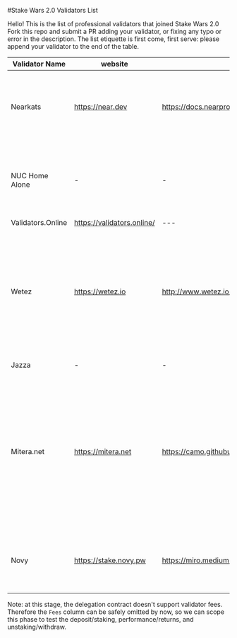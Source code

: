 #Stake Wars 2.0 Validators List

Hello! This is the list of professional validators that joined Stake Wars 2.0
Fork this repo and submit a PR adding your validator, or fixing any typo or error in the description. The list etiquette is first come, first serve: please append your validator to the end of the table.

| Validator Name | website | Logo | Blurb | Account ID | Fees | Country |
| --- | --- | --- | --- | --- | --- | --- |
| Nearkats | https://near.dev | https://docs.nearprotocol.com/img/icon-core.svg | The unofficial and Betanet-only validator that provides token delegation services. Stake with us! | @nearkat | 0% | US |
| NUC Home Alone | - | - | A small, Intel NUC-based validator node, connected to a residential Interenet connection | @nuc.test | 0% | US |
| Validators.Online | https://validators.online/ | --- | --- | @validatorsonline.test | 1% | MY |
| Wetez | https://wetez.io | http://www.wetez.io/_nuxt/img/72ebb49.png | Wetez is the most professional team in the POS ( Proof of Stake) field. And we provide the most secure and efficient node management service. Stake with us! | @wetez11.test | 0% | CN |
| Jazza | - | - | Professional validator  | @jazza.test | 0% | RU |
| Mitera.net | https://mitera.net | https://camo.githubusercontent.com/e01879d323491dd09b33fd93792f130b01f71b21/68747470733a2f2f692e696d6775722e636f6d2f6d38556b4d7a412e706e67 | Mitera runs on bare metal in a SSAE16 SOC2 certified Tier 3 datacenter with geographically distributed private sentry nodes, hardware protected keys, with 24/7 monitoring, alerting, and analytics. | @gaia.test | 0% | NL |
| Novy | https://stake.novy.pw | https://miro.medium.com/fit/c/256/256/2*x4-T9Pv2avw-3nwaagqJBQ.jpeg | Validator in Cosmos Ecosystem for 1 year, deliver quality staking and support services! | @novy.betanet | 1% | MD |

Note: at this stage, the delegation contract doesn't support validator fees. Therefore the `Fees` column can be safely omitted by now, so we can scope this phase to test the deposit/staking, performance/returns, and unstaking/withdraw.
